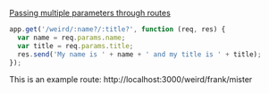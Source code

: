 [Passing multiple parameters through routes](https://youtu.be/Zao1BWC-RWo?t=40m51s)

```javascript
app.get('/weird/:name?/:title?', function (req, res) {
  var name = req.params.name;
  var title = req.params.title;
  res.send('My name is ' + name + ' and my title is ' + title);
});
```

This is an example route: http://localhost:3000/weird/frank/mister
